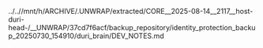 ../..//mnt/h/ARCHIVE/.UNWRAP/extracted/CORE__2025-08-14__2117__host-duri-head-/__UNWRAP/37cd7f6acf/backup_repository/identity_protection_backup_20250730_154910/duri_brain/DEV_NOTES.md
